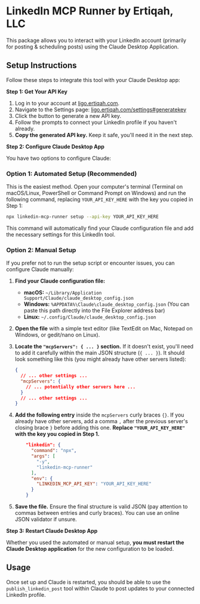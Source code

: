 # LinkedIn MCP Runner by Ertiqah, LLC

This package allows you to interact with your LinkedIn account (primarily for posting & scheduling posts) using the Claude Desktop Application. 

## Setup Instructions

Follow these steps to integrate this tool with your Claude Desktop app:

**Step 1: Get Your API Key**

1.  Log in to your account at [ligo.ertiqah.com](https://ligo.ertiqah.com/).
2.  Navigate to the Settings page: [ligo.ertiqah.com/settings#generatekey](https://ligo.ertiqah.com/settings#generatekey)
3.  Click the button to generate a new API key.
4.  Follow the prompts to connect your LinkedIn profile if you haven't already.
5.  **Copy the generated API key.** Keep it safe, you'll need it in the next step.

**Step 2: Configure Claude Desktop App**

You have two options to configure Claude:

### Option 1: Automated Setup (Recommended)

This is the easiest method. Open your computer's terminal (Terminal on macOS/Linux, PowerShell or Command Prompt on Windows) and run the following command, replacing `YOUR_API_KEY_HERE` with the key you copied in Step 1:

```bash
npx linkedin-mcp-runner setup --api-key YOUR_API_KEY_HERE
```

This command will automatically find your Claude configuration file and add the necessary settings for this LinkedIn tool.

### Option 2: Manual Setup

If you prefer not to run the setup script or encounter issues, you can configure Claude manually:

1.  **Find your Claude configuration file:**
    *   **macOS:** `~/Library/Application Support/Claude/claude_desktop_config.json`
    *   **Windows:** `%APPDATA%\Claude\claude_desktop_config.json` (You can paste this path directly into the File Explorer address bar)
    *   **Linux:** `~/.config/Claude/claude_desktop_config.json`
2.  **Open the file** with a simple text editor (like TextEdit on Mac, Notepad on Windows, or gedit/nano on Linux).
3.  **Locate the `"mcpServers": { ... }` section.** If it doesn't exist, you'll need to add it carefully within the main JSON structure (`{ ... }`). It should look something like this (you might already have other servers listed):
    ```json
    {
      // ... other settings ...
      "mcpServers": {
        // ... potentially other servers here ...
      }
      // ... other settings ...
    }
    ```
4.  **Add the following entry** inside the `mcpServers` curly braces `{}`. If you already have other servers, add a comma `,` after the previous server's closing brace `}` before adding this one. **Replace `"YOUR_API_KEY_HERE"` with the key you copied in Step 1.**

    ```json
        "linkedin": {
          "command": "npx",
          "args": [
            "-y",
            "linkedin-mcp-runner"
          ],
          "env": {
            "LINKEDIN_MCP_API_KEY": "YOUR_API_KEY_HERE"
          }
        }
    ```
5.  **Save the file.** Ensure the final structure is valid JSON (pay attention to commas between entries and curly braces). You can use an online JSON validator if unsure.

**Step 3: Restart Claude Desktop App**

Whether you used the automated or manual setup, **you must restart the Claude Desktop application** for the new configuration to be loaded.

## Usage

Once set up and Claude is restarted, you should be able to use the `publish_linkedin_post` tool within Claude to post updates to your connected LinkedIn profile.